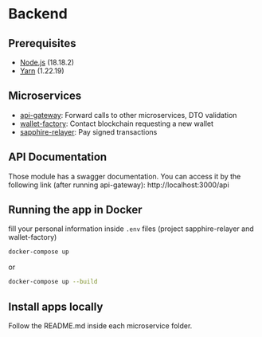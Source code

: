 # Backend

## Prerequisites

* [Node.js](https://nodejs.org/en/) (18.18.2)
* [Yarn](https://yarnpkg.com/) (1.22.19)

## Microservices

* [api-gateway](api-gateway): Forward calls to other microservices, DTO validation
* [wallet-factory](wallet-factory): Contact blockchain requesting a new wallet
* [sapphire-relayer](sapphire-relayer): Pay signed transactions

## API Documentation
Those module has a swagger documentation. You can access it by the following link (after running api-gateway):
http://localhost:3000/api

## Running the app in Docker

<i class="fa-duotone fa-triangle-exclamation" style="--fa-primary-color: #ff0000; --fa-secondary-color: #000000;"></i> fill your personal information inside `.env` files (project sapphire-relayer and wallet-factory)

```bash
docker-compose up 
```
or 
```bash
docker-compose up --build
```
 ## Install apps locally

Follow the README.md inside each microservice folder.